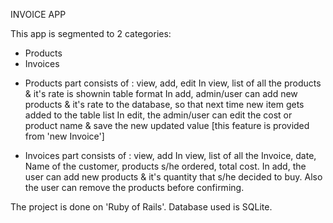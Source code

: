 INVOICE APP

This app is segmented to 2 categories:
* Products
* Invoices

- Products part consists of : view, add, edit
In view, list of all the products & it's rate is shownin table format
In add, admin/user can add new products & it's rate to the database, so that next time new item gets added to the table list
In edit, the admin/user can edit the cost or product name & save the new updated value [this feature is provided from 'new Invoice']

- Invoices part consists of : view, add
In view, list of all the Invoice, date, Name of the customer, products s/he ordered, total cost.
In add, the user can add new products & it's quantity that s/he decided to buy. Also the user can remove the products before confirming.


The project is done on 'Ruby of Rails'.
Database used is SQLite.